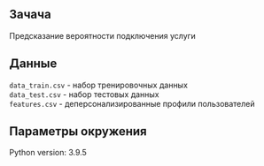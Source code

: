 ## Зачача
Предсказание вероятности подключения услуги

## Данные
`data_train.csv` - набор тренировочных данных<br>
`data_test.csv` - набор тестовых данных<br>
`features.csv` - деперсонализированные профили пользователей<br>

## Параметры окружения
Python version: 3.9.5
